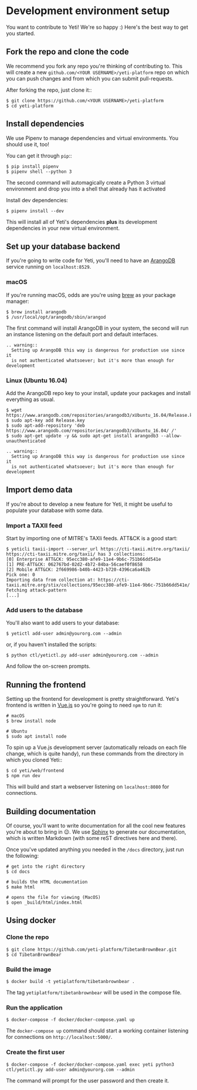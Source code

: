 # Development environment setup

You want to contribute to Yeti! We're so happy :) Here's the best way to get
you started.

## Fork the repo and clone the code

We recommend you fork any repo you're thinking of contributing to. This will create a new `github.com/<YOUR USERNAME>/yeti-platform` repo on which you can push changes and from which you can submit pull-requests.

After forking the repo, just clone it::

    $ git clone https://github.com/<YOUR USERNAME>/yeti-platform
    $ cd yeti-platform

## Install dependencies

We use Pipenv to manage dependencies and virtual environments.
You should use it, too!

You can get it through `pip`::

    $ pip install pipenv
    $ pipenv shell --python 3

The second command will automagically create a Python 3 virtual environment
and drop you into a shell that already has it activated

Install dev dependencies:

    $ pipenv install --dev

This will install all of Yeti's dependencies **plus** its development
dependencies in your new virtual environment.

## Set up your database backend

If you're going to write code for Yeti, you'll need to have an
[ArangoDB](https://www.arangodb.com/) service running on `localhost:8529`.

### macOS

If you're running macOS, odds are you're using [brew](https://brew.sh/)
as your package manager:

    $ brew install arangodb
    $ /usr/local/opt/arangodb/sbin/arangod

The first command will install ArangoDB in your system, the second will run an
instance listening on the default port and default interfaces.

```eval_rst
.. warning::
  Setting up ArangoDB this way is dangerous for production use since it
  is not authenticated whatsoever; but it's more than enough for development
```
### Linux (Ubuntu 16.04)

Add the ArangoDB repo key to your install, update your packages and install everything as usual.

    $ wget https://www.arangodb.com/repositories/arangodb3/xUbuntu_16.04/Release.key
    $ sudo apt-key add Release.key
    $ sudo apt-add-repository 'deb https://www.arangodb.com/repositories/arangodb3/xUbuntu_16.04/ /'
    $ sudo apt-get update -y && sudo apt-get install arangodb3 --allow-unauthenticated

```eval_rst
.. warning::
  Setting up ArangoDB this way is dangerous for production use since it
  is not authenticated whatsoever; but it's more than enough for development
```

## Import demo data

If you're about to develop a new feature for Yeti, it might be useful to populate your database with some data.

### Import a TAXII feed

Start by importing one of MITRE's TAXIi feeds. ATT&CK is a good start:

```
$ yeticli taxii-import --server_url https://cti-taxii.mitre.org/taxii/
https://cti-taxii.mitre.org/taxii/ has 3 collections:
[0] Enterprise ATT&CK: 95ecc380-afe9-11e4-9b6c-751b66dd541e
[1] PRE-ATT&CK: 062767bd-02d2-4b72-84ba-56caef0f8658
[2] Mobile ATT&CK: 2f669986-b40b-4423-b720-4396ca6a462b
Pick one: 0
Importing data from collection at: https://cti-taxii.mitre.org/stix/collections/95ecc380-afe9-11e4-9b6c-751b66dd541e/
Fetching attack-pattern
[...]
```

### Add users to the database

You'll also want to add users to your database:

    $ yetictl add-user admin@yourorg.com --admin

or, if you haven't installed the scripts:

    $ python ctl/yetictl.py add-user admin@yourorg.com --admin

And follow the on-screen prompts.

## Running the frontend

Setting up the frontend for development is pretty straightforward. Yeti's
frontend is written in [Vue.js](https://vuejs.org/) so you're going to need
`npm` to run it:

```shell
# macOS
$ brew install node

# Ubuntu
$ sudo apt install node
```

To spin up a Vue.js development server (automatically reloads on each file
change, which is quite handy), run these commands from the directory in which
you cloned Yeti::

    $ cd yeti/web/frontend
    $ npm run dev

This will build and start a webserver listening on `localhost:8080` for connections.

## Building documentation

Of course, you'll want to write documentation for all the cool new features
you're about to bring in 😉. We use
[Sphinx](http://www.sphinx-doc.org/en/master/) to generate our documentation,
which is written Markdown (with some reST directives here and there).

Once you've updated anything you needed in the `/docs` directory, just run the
following:

```shell
# get into the right directory
$ cd docs

# builds the HTML documentation
$ make html

# opens the file for viewing (MacOS)
$ open _build/html/index.html
```

## Using docker

### Clone the repo

    $ git clone https://github.com/yeti-platform/TibetanBrownBear.git
    $ cd TibetanBrownBear

### Build the image

    $ docker build -t yetiplatform/tibetanbrownbear .

The tag `yetiplatform/tibetanbrownbear` will be used in the compose file.

### Run the application

    $ docker-compose -f docker/docker-compose.yaml up

The `docker-compose up` command should start a working container listening for connections on `http://localhost:5000/`.

### Create the first user

    $ docker-compose -f docker/docker-compose.yaml exec yeti python3 ctl/yetictl.py add-user admin@yourorg.com --admin

The command will prompt for the user password and then create it.
